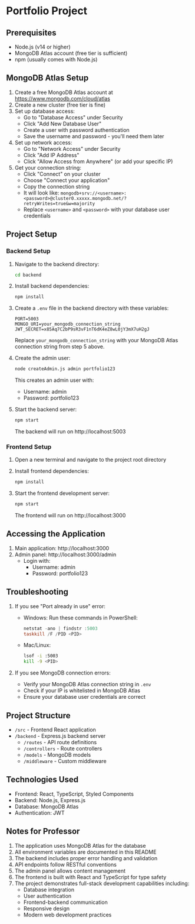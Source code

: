 # Portfolio Project

## Prerequisites
- Node.js (v14 or higher)
- MongoDB Atlas account (free tier is sufficient)
- npm (usually comes with Node.js)

## MongoDB Atlas Setup
1. Create a free MongoDB Atlas account at https://www.mongodb.com/cloud/atlas
2. Create a new cluster (free tier is fine)
3. Set up database access:
   - Go to "Database Access" under Security
   - Click "Add New Database User"
   - Create a user with password authentication
   - Save the username and password - you'll need them later
4. Set up network access:
   - Go to "Network Access" under Security
   - Click "Add IP Address"
   - Click "Allow Access from Anywhere" (or add your specific IP)
5. Get your connection string:
   - Click "Connect" on your cluster
   - Choose "Connect your application"
   - Copy the connection string
   - It will look like: `mongodb+srv://<username>:<password>@cluster0.xxxxx.mongodb.net/?retryWrites=true&w=majority`
   - Replace `<username>` and `<password>` with your database user credentials

## Project Setup

### Backend Setup
1. Navigate to the backend directory:
   ```bash
   cd backend
   ```

2. Install backend dependencies:
   ```bash
   npm install
   ```

3. Create a `.env` file in the backend directory with these variables:
   ```
   PORT=5003
   MONGO_URI=your_mongodb_connection_string
   JWT_SECRET=x85Aq7C2bP9sR3vF1nT6dK4eZ8wL0jY3mX7uH2gJ
   ```
   Replace `your_mongodb_connection_string` with your MongoDB Atlas connection string from step 5 above.

4. Create the admin user:
   ```bash
   node createAdmin.js admin portfolio123
   ```
   This creates an admin user with:
   - Username: admin
   - Password: portfolio123

5. Start the backend server:
   ```bash
   npm start
   ```
   The backend will run on http://localhost:5003

### Frontend Setup
1. Open a new terminal and navigate to the project root directory

2. Install frontend dependencies:
   ```bash
   npm install
   ```

3. Start the frontend development server:
   ```bash
   npm start
   ```
   The frontend will run on http://localhost:3000

## Accessing the Application
1. Main application: http://localhost:3000
2. Admin panel: http://localhost:3000/admin
   - Login with:
     - Username: admin
     - Password: portfolio123

## Troubleshooting
1. If you see "Port already in use" error:
   - Windows: Run these commands in PowerShell:
     ```powershell
     netstat -ano | findstr :5003
     taskkill /F /PID <PID>
     ```
   - Mac/Linux:
     ```bash
     lsof -i :5003
     kill -9 <PID>
     ```

2. If you see MongoDB connection errors:
   - Verify your MongoDB Atlas connection string in `.env`
   - Check if your IP is whitelisted in MongoDB Atlas
   - Ensure your database user credentials are correct

## Project Structure
- `/src` - Frontend React application
- `/backend` - Express.js backend server
  - `/routes` - API route definitions
  - `/controllers` - Route controllers
  - `/models` - MongoDB models
  - `/middleware` - Custom middleware

## Technologies Used
- Frontend: React, TypeScript, Styled Components
- Backend: Node.js, Express.js
- Database: MongoDB Atlas
- Authentication: JWT

## Notes for Professor
1. The application uses MongoDB Atlas for the database
2. All environment variables are documented in this README
3. The backend includes proper error handling and validation
4. API endpoints follow RESTful conventions
5. The admin panel allows content management
6. The frontend is built with React and TypeScript for type safety
7. The project demonstrates full-stack development capabilities including:
   - Database integration
   - User authentication
   - Frontend-backend communication
   - Responsive design
   - Modern web development practices
